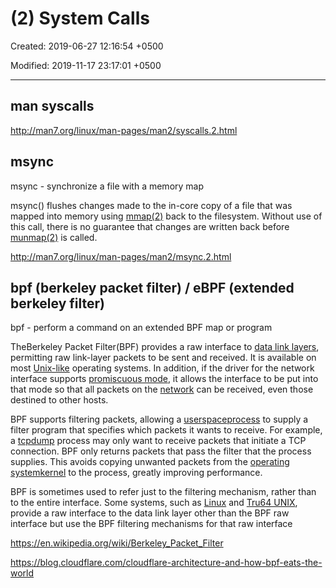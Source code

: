 # (2) System Calls

Created: 2019-06-27 12:16:54 +0500

Modified: 2019-11-17 23:17:01 +0500

---

## man syscalls

<http://man7.org/linux/man-pages/man2/syscalls.2.html>

## msync

msync - synchronize a file with a memory map

msync() flushes changes made to the in-core copy of a file that was mapped into memory using [mmap(2)](http://man7.org/linux/man-pages/man2/mmap.2.html) back to the filesystem. Without use of this call, there is no guarantee that changes are written back before [munmap(2)](http://man7.org/linux/man-pages/man2/munmap.2.html) is called.

<http://man7.org/linux/man-pages/man2/msync.2.html>

## bpf (berkeley packet filter) / eBPF (extended berkeley filter)

bpf - perform a command on an extended BPF map or program

TheBerkeley Packet Filter(BPF) provides a raw interface to [data link layers](https://en.wikipedia.org/wiki/Data_link_layer), permitting raw link-layer packets to be sent and received. It is available on most [Unix-like](https://en.wikipedia.org/wiki/Unix-like) operating systems. In addition, if the driver for the network interface supports [promiscuous mode](https://en.wikipedia.org/wiki/Promiscuous_mode), it allows the interface to be put into that mode so that all packets on the [network](https://en.wikipedia.org/wiki/Computer_network) can be received, even those destined to other hosts.

BPF supports filtering packets, allowing a [userspace](https://en.wikipedia.org/wiki/Userspace)[process](https://en.wikipedia.org/wiki/Process_(computer_science)) to supply a filter program that specifies which packets it wants to receive. For example, a [tcpdump](https://en.wikipedia.org/wiki/Tcpdump) process may only want to receive packets that initiate a TCP connection. BPF only returns packets that pass the filter that the process supplies. This avoids copying unwanted packets from the [operating system](https://en.wikipedia.org/wiki/Operating_system)[kernel](https://en.wikipedia.org/wiki/Kernel_(computer_science)) to the process, greatly improving performance.

BPF is sometimes used to refer just to the filtering mechanism, rather than to the entire interface. Some systems, such as [Linux](https://en.wikipedia.org/wiki/Linux) and [Tru64 UNIX](https://en.wikipedia.org/wiki/Tru64_UNIX), provide a raw interface to the data link layer other than the BPF raw interface but use the BPF filtering mechanisms for that raw interface

<https://en.wikipedia.org/wiki/Berkeley_Packet_Filter>

<https://blog.cloudflare.com/cloudflare-architecture-and-how-bpf-eats-the-world>
